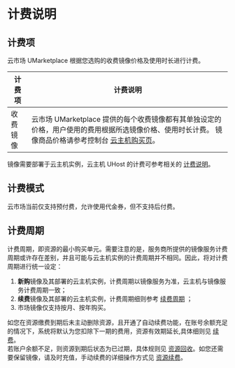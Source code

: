 <a name="YqRao"></a>
# 计费说明
<a name="bC6V3"></a>
## 计费项
云市场 UMarketplace 根据您选购的收费镜像价格及使用时长进行计费。

| 计费项 | 计费说明 |
| --- | --- |
| 收费镜像 | 云市场 UMarketplace 提供的每个收费镜像都有其单独设定的价格，用户使用的费用根据所选镜像价格、使用时长计费。 镜像商品价格请参考控制台 [云主机购买页](https://console.ucloud.cn/uhost/uhost)。 |

镜像需要部署于云主机实例，云主机 UHost 的计费可参考相关的 [计费说明](https://docs.ucloud.cn/uhost/buy/charge)。 
<a name="ADFvr"></a>
## 计费模式
云市场当前仅支持预付费，允许使用代金券，但不支持后付费。

<a name="rn54m"></a>
## 计费周期
计费周期，即资源的最小购买单元。需要注意的是，服务商所提供的镜像服务计费周期或许存在差别，并且可能与云主机实例的计费周期并不相同。因此，将对计费周期进行统一设定：

1. **新购**镜像及其部署的云主机实例，计费周期以镜像服务为准，云主机与镜像服务计费周期一致；
2. **续费**镜像及其部署的云主机实例，计费周期细则参考 [续费周期](https://github.com/UCloudDoc-Team/umarketplace/buy/renew.md#续费周期) ；
3. 市场镜像仅支持按月、按年购买。

如您在资源缴费到期后未主动删除资源，且开通了自动续费功能，在账号余额充足的情况下，系统将默认为您扣除下一期的费用，资源有效期延长,具体细则见 [续费](https://docs.ucloud.cn/uhost/buy/renew)。<br />若账户余额不足，则资源到期后状态为已过期，具体规则见 [资源回收](https://docs.ucloud.cn/uhost/buy/recycle)。如您还需要保留镜像，请及时充值，手动续费的详细操作方式见 [资源续费](https://docs.ucloud.cn/uhost/buy/renew)。

